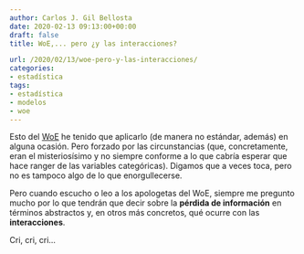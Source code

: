 ```yaml
---
author: Carlos J. Gil Bellosta
date: 2020-02-13 09:13:00+00:00
draft: false
title: WoE,... pero ¿y las interacciones?

url: /2020/02/13/woe-pero-y-las-interacciones/
categories:
- estadística
tags:
- estadística
- modelos
- woe
---
```


Esto del [WoE](https://statcompute.wordpress.com/2019/05/04/why-use-weight-of-evidence/) he tenido que aplicarlo (de manera no estándar, además) en alguna ocasión. Pero forzado por las circunstancias (que, concretamente, eran el misteriosísimo y no siempre conforme a lo que cabría esperar que hace ranger de las variables categóricas). Digamos que a veces toca, pero no es tampoco algo de lo que enorgullecerse.

Pero cuando escucho o leo a los apologetas del WoE, siempre me pregunto mucho por lo que tendrán que decir sobre la **pérdida de información** en términos abstractos y, en otros más concretos, qué ocurre con las **interacciones**.

Cri, cri, cri...